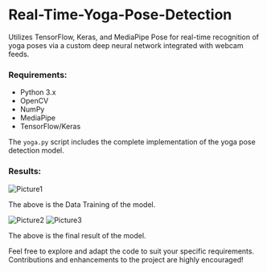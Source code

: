 # Real-Time-Yoga-Pose-Detection
Utilizes TensorFlow, Keras, and MediaPipe Pose for real-time recognition of yoga poses via a custom deep neural network integrated with webcam feeds. 

### Requirements:

- Python 3.x
- OpenCV
- NumPy
- MediaPipe
- TensorFlow/Keras

The `yoga.py` script includes the complete implementation of the yoga pose detection model.

### Results:
![Picture1](https://github.com/user-attachments/assets/d91a297f-69b1-4cd6-8331-135dc4b02782)

The above is the Data Training of the model.

![Picture2](https://github.com/user-attachments/assets/7bfc5f6f-963a-4424-a4fd-4a1f631bbce5)
![Picture3](https://github.com/user-attachments/assets/4675411a-0f3f-4553-8f85-3b4647873b29)


The above is the final result of the model.


Feel free to explore and adapt the code to suit your specific requirements. Contributions and enhancements to the project are highly encouraged!
